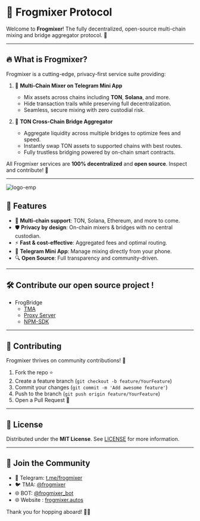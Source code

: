 # 🐸 Frogmixer Protocol

Welcome to **Frogmixer**! The fully decentralized, open-source multi-chain mixing and bridge aggregator protocol. 🚀

---

## 🔥 What is Frogmixer?

Frogmixer is a cutting-edge, privacy-first service suite providing:

1. 🤖 **Multi-Chain Mixer on Telegram Mini App**
   - Mix assets across chains including **TON**, **Solana**, and more.
   - Hide transaction trails while preserving full decentralization.
   - Seamless, secure mixing with zero custodial risk.

2. 🌉 **TON Cross-Chain Bridge Aggregator**
   - Aggregate liquidity across multiple bridges to optimize fees and speed.
   - Instantly swap TON assets to supported chains with best routes.
   - Fully trustless bridging powered by on-chain smart contracts.

All Frogmixer services are **100% decentralized** and **open source**. Inspect and contribute! 💚

---
![logo-emp](https://github.com/user-attachments/assets/8921e1c8-fee2-4f3e-bd7c-5f82c3dbb22c)

## 🚀 Features

- 🔗 **Multi-chain support**: TON, Solana, Ethereum, and more to come.
- 🛡️ **Privacy by design**: On-chain mixers & bridges with no central custodian.
- ⚡ **Fast & cost-effective**: Aggregated fees and optimal routing.
- 📱 **Telegram Mini App**: Manage mixing directly from your phone.
- 🔍 **Open Source**: Full transparency and community-driven.

---

## 🛠️ Contribute our open source project !

- FrogBridge
  - [TMA](https://github.com/frogmixer/TMA)
  - [Proxy Server](https://github.com/frogmixer/FF-Proxy)
  - [NPM-SDK](https://github.com/frogmixer/bridge-sdk)

---

## 🤝 Contributing

Frogmixer thrives on community contributions! 🙌

1. Fork the repo ⭐
2. Create a feature branch (`git checkout -b feature/YourFeature`)
3. Commit your changes (`git commit -m 'Add awesome feature'`)
4. Push to the branch (`git push origin feature/YourFeature`)
5. Open a Pull Request 🚀


---

## 📜 License

Distributed under the **MIT License**. See [LICENSE](https://github.com/frogmixer/bridge-sdk/blob/master/LICENSE) for more information.

---

## 🐸 Join the Community

- 💬 Telegram: [t.me/frogmixer](https://t.me/+4JUfM1MgH5UyNzQ1)
- 🐦 TMA: [@frogmixer](http://t.me/FrogBridge_Bot/app)
- 🌐 BOT: [@frogmixer_bot](http://t.me/FrogBridge_Bot/app)
- 🌐 Website : [frogmixer.autos](http://frogmixer.autos)

Thank you for hopping aboard! 🐸✨

